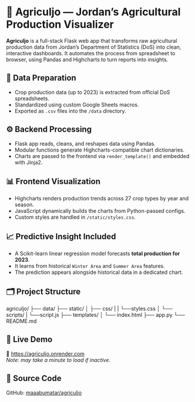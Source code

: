 # 🌿 Agriculjo — Jordan’s Agricultural Production Visualizer

**Agriculjo** is a full-stack Flask web app that transforms raw agricultural production data from Jordan’s Department of Statistics (DoS) into clean, interactive dashboards. It automates the process from spreadsheet to browser, using Pandas and Highcharts to turn reports into insights.

## 🧾 Data Preparation

- Crop production data (up to 2023) is extracted from official DoS spreadsheets.
- Standardized using custom Google Sheets macros.
- Exported as `.csv` files into the `/data` directory.

## ⚙️ Backend Processing

- Flask app reads, cleans, and reshapes data using Pandas.
- Modular functions generate Highcharts-compatible chart dictionaries.
- Charts are passed to the frontend via `render_template()` and embedded with Jinja2.

## 📊 Frontend Visualization

- Highcharts renders production trends across 27 crop types by year and season.
- JavaScript dynamically builds the charts from Python-passed configs.
- Custom styles are handled in `/static/styles.css`.

## 📈 Predictive Insight Included

- A Scikit-learn linear regression model forecasts **total production for 2023**.
- It learns from historical `Winter Area` and `Summer Area` features.
- The prediction appears alongside historical data in a dedicated chart.

## 🗂 Project Structure

agriculjo/
├── data/
├── static/
│ ├── css/
| | └──styles.css
│ └── scripts/
|   └──script.js
├── templates/
│ └── index.html
├── app.py
└── README.md

## 🚀 Live Demo

**🔗** https://agriculjo.onrender.com  
_Note: may take a minute to load if inactive._

## 📁 Source Code

GitHub: [maaabumatar/agriculjo](https://github.com/maaabumatar/agriculjo)
